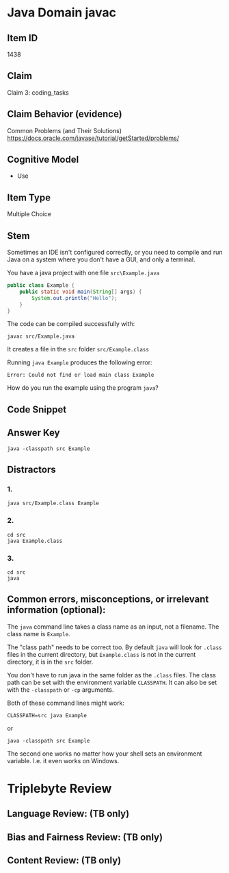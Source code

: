 # Java Domain javac

## Item ID
1438

## Claim
Claim 3: coding_tasks


## Claim Behavior (evidence)
Common Problems (and Their Solutions)
https://docs.oracle.com/javase/tutorial/getStarted/problems/

## Cognitive Model
* Use

## Item Type
Multiple Choice

## Stem
Sometimes an IDE isn't configured correctly, or you need to compile and run Java on a system where you don't have a GUI, and only a terminal.

You have a java project with one file `src\Example.java`
```java
public class Example {
    public static void main(String[] args) {
        System.out.println("Hello");
    }
}
```

The code can be compiled successfully with:
```
javac src/Example.java
```
It creates a file in the `src` folder `src/Example.class`

Running `java Example` produces the following error:
```
Error: Could not find or load main class Example
```

How do you run the example using the program `java`?

## Code Snippet


## Answer Key
```
java -classpath src Example
```

## Distractors

### 1.
```
java src/Example.class Example
```

### 2.
```
cd src
java Example.class
```

### 3.
```
cd src
java
```


## Common errors, misconceptions, or irrelevant information (optional):
The `java` command line takes a class name as an input, not a filename.
The class name is `Example`.

The "class path" needs to be correct too.  By default `java` will look
for `.class` files in the current directory, but `Example.class` is not in the current directory,
it is in the `src` folder.

You don't have to run java in the same folder as the `.class` files.
The class path can be set with the environment variable `CLASSPATH`.
It can also be set with the `-classpath` or `-cp` arguments.

Both of these command lines might work:
```
CLASSPATH=src java Example
```
or
```
java -classpath src Example
```
The second one works no matter how your shell sets an environment variable.  I.e. it even works on Windows.

# Triplebyte Review


## Language Review: (TB only)


## Bias and Fairness Review: (TB only)


## Content Review: (TB only)

